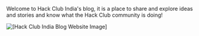 Welcome to Hack Club India's blog, it is a place to share and explore ideas and stories and know what the Hack Club community is doing!

<img src="https://www.notion.so/image/https%3A%2F%2Fs3-us-west-2.amazonaws.com%2Fsecure.notion-static.com%2F036af4f6-5d2a-48fe-9353-c30cb7f5c453%2FUntitled.png?table=block&id=83d46342-4028-484a-b205-52af0444331a&width=2880&userId=9f9a6393-8949-44aa-96ff-ee3ab7513c22&cache=v2" alt="[Hack Club India Blog Website Image]" />
